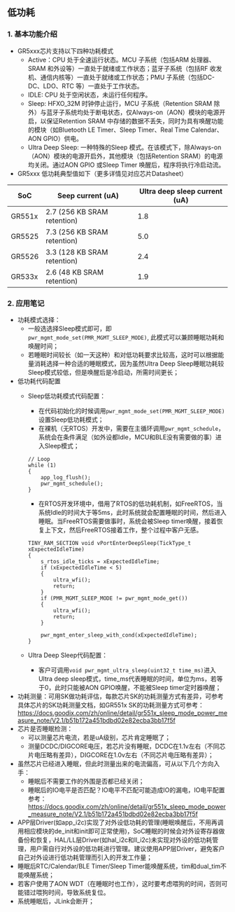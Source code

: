 ## 低功耗



### 1. 基本功能介绍

- GR5xxx芯片支持以下四种功耗模式
    - Active：CPU 处于全速运行状态。MCU 子系统（包括ARM 处理器、SRAM 和外设等）一直处于就绪或工作状态；蓝牙子系统（包括RF 收发机、通信内核等）一直处于就绪或工作状态；PMU 子系统（包括DC-DC、LDO、RTC 等）一直处于工作状态。
    - IDLE: CPU 处于空闲状态，未运行任何程序。
    - Sleep: HFXO_32M 时钟停止运行，MCU 子系统（Retention SRAM 除外）与蓝牙子系统均处于断电状态，仅Always-on（AON）模块的电源开启，以保证Retention SRAM 中存储的数据不丢失，同时为具有唤醒功能的模块（如Bluetooth LE Timer、Sleep Timer、Real Time Calendar、AON GPIO）供电。
    - Ultra Deep Sleep: 一种特殊的Sleep 模式。在该模式下，除Always-on（AON）模块的电源开启外，其他模块（包括Retention SRAM）的电源均关闭。通过AON GPIO 或Sleep Timer 唤醒后，程序将执行冷启动流。
- GR5xxx 低功耗典型值如下（更多详情见对应芯片Datasheet）

| SoC    | Seep current (uA)           | Ultra deep sleep current (uA) |
| ------ | --------------------------- | ----------------------------- |
| GR551x | 2.7 (256 KB SRAM retention) | 1.8 |
| GR5525 | 7.3 (256 KB SRAM retention) | 5.0 |
| GR5526 | 3.3 (128 KB SRAM retention) | 2.4 |
| GR533x | 2.6 (48 KB SRAM retention)  | 1.9 |



### 2. 应用笔记

- 功耗模式选择：
    - 一般选选择Sleep模式即可，即```pwr_mgmt_mode_set(PMR_MGMT_SLEEP_MODE)```, 此模式可以兼顾睡眠功耗和唤醒时间；
    - 若睡眠时间较长（如一天这种）和对低功耗要求比较高，这时可以根据能量消耗选择一种合适的睡眠模式，因为虽然Ultra Deep Sleep睡眠功耗较Sleep模式较低，但是唤醒后是冷启动，所需时间更长；
- 低功耗代码配置
    - Sleep低功耗模式代码配置：
        - 在代码初始化的时候调用```pwr_mgmt_mode_set(PMR_MGMT_SLEEP_MODE)```设置Sleep低功耗模式；
        - 在裸机（无RTOS）开发中，需要在主循环调用```pwr_mgmt_schedule```，系统会在条件满足（如外设都Idle，MCU和BLE没有需要做的事）进入Sleep模式；
        ```
        // Loop
        while (1)
        {
            app_log_flush();
            pwr_mgmt_schedule();
        }
        ```
        - 在RTOS开发环境中，借用了RTOS的低功耗机制，如FreeRTOS，当系统Idle的时间大于等5ms，此时系统就会配置睡眠的时间，然后进入睡眠。当FreeRTOS需要做事时，系统会被Sleep timer唤醒，接着恢复上下文，然后FreeRTOS接着工作，整个过程中客户无感。
        ```
        TINY_RAM_SECTION void vPortEnterDeepSleep(TickType_t xExpectedIdleTime)
        {
            s_rtos_idle_ticks = xExpectedIdleTime;
            if (xExpectedIdleTime < 5)
            {
                ultra_wfi();
                return;
            }
            if (PMR_MGMT_SLEEP_MODE != pwr_mgmt_mode_get())
            {
                ultra_wfi();
                return;
            }
        
            pwr_mgmt_enter_sleep_with_cond(xExpectedIdleTime);
        }
        ```
    - Ultra Deep Sleep代码配置：
      
        - 客户可调用```void pwr_mgmt_ultra_sleep(uint32_t time_ms)```进入Ultra deep sleep模式，time_ms代表睡眠的时间，单位为ms，若等于0，此时只能被AON GPIO唤醒，不能被Sleep timer定时器唤醒；
- 功耗测量：可用SK做功耗评估，每款芯片SK的功耗测量方式有差异，可参考具体芯片的SK功耗测量文档，如GR551x SK的功耗测量方式可参考：https://docs.goodix.com/zh/online/detail/gr551x_sleep_mode_power_measure_note/V2.1/b51b172a451bdbd02e82ecba3bb17f5f
- 芯片是否睡眠检测：
    - 可以测量芯片电流，若是uA级别，芯片肯定睡眠了；
    - 测量DCDC/DIGCORE电压，若芯片没有睡眠，DCDC在1.1v左右（不同芯片电压略有差异），DIGCORE在1.0v左右（不同芯片电压略有差异）；
- 虽然芯片已经进入睡眠，但此时测量出来的电流偏高，可从以下几个方向入手：
    - 睡眠后不需要工作的外围是否都已经关闭；
    - 睡眠后的IO电平是否匹配？IO电平不匹配可能造成IO的漏电，IO电平配置参考：https://docs.goodix.com/zh/online/detail/gr551x_sleep_mode_power_measure_note/V2.1/b51b172a451bdbd02e82ecba3bb17f5f
- APP层Driver(如app_i2c)实现了对外设低功耗的管理(睡眠唤醒后，不用再调用相应模块的de_init和init即可正常使用)，SoC睡眠的时候会对外设寄存器做备份和恢复，HAL/LL层Driver(如hal_i2c和ll_i2c)未实现对外设的低功耗管理，用户需自行对外设的低功耗进行管理。建议使用APP层Driver，避免客户自己对外设进行低功耗管理而引入的开发工作量；
- 睡眠后RTC/Calendar/BLE Timer/Sleep Timer能唤醒系统，tim和dual_tim不能唤醒系统；
- 若客户使用了AON WDT（在睡眠时也工作），这时要考虑喂狗的时间，否则可能错过喂狗时间，导致系统复位。
- 系统睡眠后，JLink会断开；


